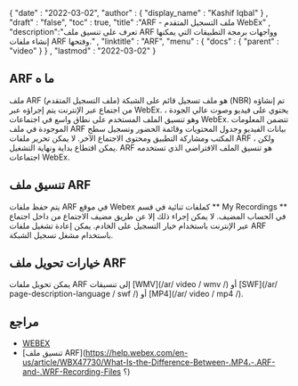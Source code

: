 {
  "date" : "2022-03-02",
  "author" : {
    "display_name" : "Kashif Iqbal"
} ,
  "draft" : "false",
  "toc" : true,
  "title" :"ARF - ملف التسجيل المتقدم WebEx" ,
  "description":"تعرف على تنسيق ملف ARF وواجهات برمجة التطبيقات التي يمكنها إنشاء ملفات ARF وفتحها." ,
  "linktitle" : "ARF",
  "menu" : {
    "docs" : {
      "parent" : "video"
}
} ,
  "lastmod" : "2022-03-02"
}

## ARF ما ه

ملف ARF (ملف التسجيل المتقدم) هو ملف تسجيل قائم على الشبكة (NBR) تم إنشاؤه من اجتماع عبر الإنترنت يتم إجراؤه عبر WebEx. يحتوي على فيديو وصوت عالي الجودة ، وهو تنسيق الملف المستخدم على نطاق واسع في اجتماعات WebEx. تتضمن المعلومات الموجودة في ملف ARF بيانات الفيديو وجدول المحتويات وقائمة الحضور وتسجيل سطح المكتب ومشاركة التطبيق ومحتوى الاجتماع الآخر. لا يمكن تحرير ملفات ARF ، ولكن يمكن اقتطاع بداية ونهاية التشغيل. ARF هو تنسيق الملف الافتراضي الذي تستخدمه اجتماعات WebEx.

## تنسيق ملف ARF

يتم حفظ ملفات ARF في موقع Webex كملفات ثنائية في قسم ** My Recordings ** في الحساب المضيف. لا يمكن إجراء ذلك إلا عن طريق مضيف الاجتماع من داخل اجتماع عبر الإنترنت باستخدام خيار التسجيل على الخادم. يمكن إعادة تشغيل ملفات ARF باستخدام مشغل تسجيل الشبكة.

## خيارات تحويل ملف ARF

يمكن تحويل ملفات ARF إلى تنسيقات [WMV](/ar/ video / wmv /) أو [SWF](/ar/ page-description-language / swf /) أو [MP4](/ar/ video / mp4 /).

## مراجع

* [WEBEX](https://www.webex.com/)
* [تنسيق ملف ARF](https://help.webex.com/en-us/article/WBX47730/What-Is-the-Difference-Between-.MP4،-.ARF-and-.WRF-Recording-Files ؟)

